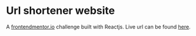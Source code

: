 # Url shortener website

A [frontendmentor.io](https://www.frontendmentor.io/) challenge built with Reactjs.
Live url can be found [here](https://shortlyy.netlify.com/).
